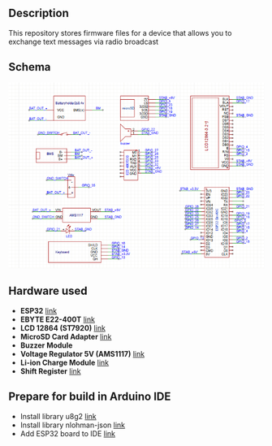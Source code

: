 ## Description
This repository stores firmware files for a device that allows you to exchange text messages via radio broadcast

## Schema
![alt text](https://github.com/zufari4/RadioChat/blob/main/Docs/Schema.png)

## Hardware used
- **ESP32**
[link](https://docs.espressif.com/projects/esp-idf/en/stable/esp32/hw-reference/esp32/get-started-devkitc.html)
- **EBYTE E22-400T**
[link](https://www.ebyte.com/en/product-view-news.html?id=939)
- **LCD 12864 (ST7920)**
[link](https://iarduino.ru/shop/displays/lcd-128x64-graficheskiy-siniy-cvet-podsvetki.html)
- **MicroSD Card Adapter**
[link](https://www.ozon.ru/product/modul-b108-dlya-podklyucheniya-micro-sd-karty-spi-readermemory-card-tf-shield-dlya-arduino-982321259/?asb=Rh6z5LeoZrS4GmBfgziU3CqD3tJYN4dWWlDYGVe5RiQ%253D&asb2=PdON14aZ-AFtNI8yl2uKB10MJ7ALf7uiXa4J0hgriuYw7roZgPCGwW5e4p8mQ1Ote-b1M_atFwKUHqFCM7EvUg&avtc=1&avte=2&avts=1720169205&keywords=sd+%D0%BC%D0%BE%D0%B4%D1%83%D0%BB%D1%8C+%D0%B0%D1%80%D0%B4%D1%83%D0%B8%D0%BD%D0%BE)
- **Buzzer Module**
- **Voltage Regulator 5V (AMS1117)**
[link](https://www.ozon.ru/product/ldo-ctabilizator-napryazheniya-5v-na-ams1117-836966793)
- **Li-ion Charge Module**
[link](https://www.ozon.ru/product/modul-zaryada-li-ion-akkumulyatorov-type-c-2s-usb-bms-15w-8-4v1-5a-s-balansirovkoy-2-sht-1581768753/)
- **Shift Register**
[link](https://www.chipdip.ru/product/sn74hc165n)

## Prepare for build in Arduino IDE
- Install library u8g2 [link](https://github.com/olikraus/u8g2)
- Install library nlohman-json [link](https://github.com/Johboh/nlohmann-json)
- Add ESP32 board to IDE [link](https://docs.espressif.com/projects/arduino-esp32/en/latest/installing.html) 

